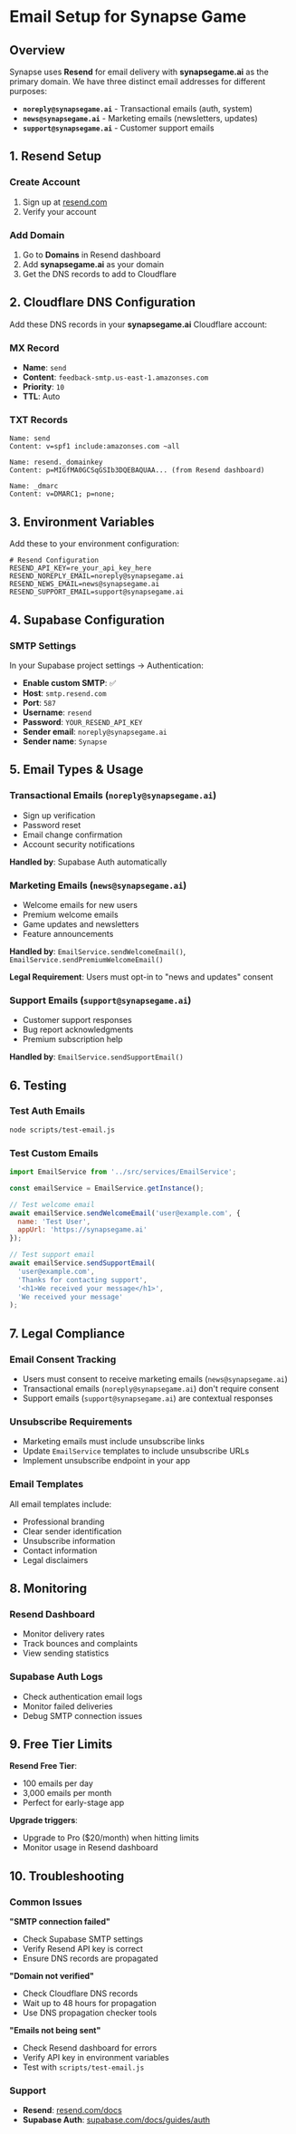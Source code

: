 # Email Setup for Synapse Game

## Overview

Synapse uses **Resend** for email delivery with **synapsegame.ai** as the primary domain. We have three distinct email addresses for different purposes:

- **`noreply@synapsegame.ai`** - Transactional emails (auth, system)
- **`news@synapsegame.ai`** - Marketing emails (newsletters, updates) 
- **`support@synapsegame.ai`** - Customer support emails

## 1. Resend Setup

### Create Account
1. Sign up at [resend.com](https://resend.com)
2. Verify your account

### Add Domain
1. Go to **Domains** in Resend dashboard
2. Add **synapsegame.ai** as your domain
3. Get the DNS records to add to Cloudflare

## 2. Cloudflare DNS Configuration

Add these DNS records in your **synapsegame.ai** Cloudflare account:

### MX Record
- **Name**: `send`
- **Content**: `feedback-smtp.us-east-1.amazonses.com`
- **Priority**: `10`
- **TTL**: Auto

### TXT Records
```
Name: send
Content: v=spf1 include:amazonses.com ~all

Name: resend._domainkey  
Content: p=MIGfMA0GCSqGSIb3DQEBAQUAA... (from Resend dashboard)

Name: _dmarc
Content: v=DMARC1; p=none;
```

## 3. Environment Variables

Add these to your environment configuration:

```env
# Resend Configuration
RESEND_API_KEY=re_your_api_key_here
RESEND_NOREPLY_EMAIL=noreply@synapsegame.ai
RESEND_NEWS_EMAIL=news@synapsegame.ai
RESEND_SUPPORT_EMAIL=support@synapsegame.ai
```

## 4. Supabase Configuration

### SMTP Settings
In your Supabase project settings → Authentication:

- **Enable custom SMTP**: ✅
- **Host**: `smtp.resend.com`
- **Port**: `587`
- **Username**: `resend`
- **Password**: `YOUR_RESEND_API_KEY`
- **Sender email**: `noreply@synapsegame.ai`
- **Sender name**: `Synapse`

## 5. Email Types & Usage

### Transactional Emails (`noreply@synapsegame.ai`)
- Sign up verification
- Password reset
- Email change confirmation
- Account security notifications

**Handled by**: Supabase Auth automatically

### Marketing Emails (`news@synapsegame.ai`)
- Welcome emails for new users
- Premium welcome emails
- Game updates and newsletters
- Feature announcements

**Handled by**: `EmailService.sendWelcomeEmail()`, `EmailService.sendPremiumWelcomeEmail()`

**Legal Requirement**: Users must opt-in to "news and updates" consent

### Support Emails (`support@synapsegame.ai`)
- Customer support responses
- Bug report acknowledgments
- Premium subscription help

**Handled by**: `EmailService.sendSupportEmail()`

## 6. Testing

### Test Auth Emails
```bash
node scripts/test-email.js
```

### Test Custom Emails
```javascript
import EmailService from '../src/services/EmailService';

const emailService = EmailService.getInstance();

// Test welcome email
await emailService.sendWelcomeEmail('user@example.com', {
  name: 'Test User',
  appUrl: 'https://synapsegame.ai'
});

// Test support email  
await emailService.sendSupportEmail(
  'user@example.com',
  'Thanks for contacting support',
  '<h1>We received your message</h1>',
  'We received your message'
);
```

## 7. Legal Compliance

### Email Consent Tracking
- Users must consent to receive marketing emails (`news@synapsegame.ai`)
- Transactional emails (`noreply@synapsegame.ai`) don't require consent
- Support emails (`support@synapsegame.ai`) are contextual responses

### Unsubscribe Requirements
- Marketing emails must include unsubscribe links
- Update `EmailService` templates to include unsubscribe URLs
- Implement unsubscribe endpoint in your app

### Email Templates
All email templates include:
- Professional branding
- Clear sender identification  
- Unsubscribe information
- Contact information
- Legal disclaimers

## 8. Monitoring

### Resend Dashboard
- Monitor delivery rates
- Track bounces and complaints
- View sending statistics

### Supabase Auth Logs
- Check authentication email logs
- Monitor failed deliveries
- Debug SMTP connection issues

## 9. Free Tier Limits

**Resend Free Tier**:
- 100 emails per day
- 3,000 emails per month
- Perfect for early-stage app

**Upgrade triggers**:
- Upgrade to Pro ($20/month) when hitting limits
- Monitor usage in Resend dashboard

## 10. Troubleshooting

### Common Issues

**"SMTP connection failed"**
- Check Supabase SMTP settings
- Verify Resend API key is correct
- Ensure DNS records are propagated

**"Domain not verified"**  
- Check Cloudflare DNS records
- Wait up to 48 hours for propagation
- Use DNS propagation checker tools

**"Emails not being sent"**
- Check Resend dashboard for errors
- Verify API key in environment variables
- Test with `scripts/test-email.js`

### Support
- **Resend**: [resend.com/docs](https://resend.com/docs)
- **Supabase Auth**: [supabase.com/docs/guides/auth](https://supabase.com/docs/guides/auth) 